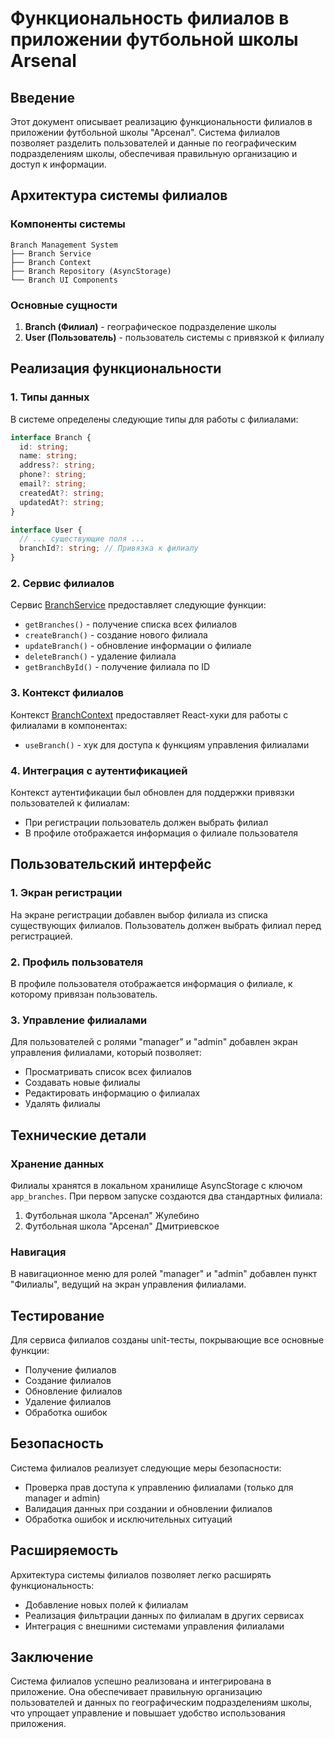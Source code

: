 # Функциональность филиалов в приложении футбольной школы Arsenal

## Введение

Этот документ описывает реализацию функциональности филиалов в приложении футбольной школы "Арсенал". Система филиалов позволяет разделить пользователей и данные по географическим подразделениям школы, обеспечивая правильную организацию и доступ к информации.

## Архитектура системы филиалов

### Компоненты системы

```
Branch Management System
├── Branch Service
├── Branch Context
├── Branch Repository (AsyncStorage)
└── Branch UI Components
```

### Основные сущности

1. **Branch (Филиал)** - географическое подразделение школы
2. **User (Пользователь)** - пользователь системы с привязкой к филиалу

## Реализация функциональности

### 1. Типы данных

В системе определены следующие типы для работы с филиалами:

```typescript
interface Branch {
  id: string;
  name: string;
  address?: string;
  phone?: string;
  email?: string;
  createdAt?: string;
  updatedAt?: string;
}

interface User {
  // ... существующие поля ...
  branchId?: string; // Привязка к филиалу
}
```

### 2. Сервис филиалов

Сервис [BranchService](file:///c%3A/Users/jolab/Desktop/Goal-School/src/services/BranchService.ts) предоставляет следующие функции:

- `getBranches()` - получение списка всех филиалов
- `createBranch()` - создание нового филиала
- `updateBranch()` - обновление информации о филиале
- `deleteBranch()` - удаление филиала
- `getBranchById()` - получение филиала по ID

### 3. Контекст филиалов

Контекст [BranchContext](file:///c%3A/Users/jolab/Desktop/Goal-School/src/context/BranchContext.tsx) предоставляет React-хуки для работы с филиалами в компонентах:

- `useBranch()` - хук для доступа к функциям управления филиалами

### 4. Интеграция с аутентификацией

Контекст аутентификации был обновлен для поддержки привязки пользователей к филиалам:

- При регистрации пользователь должен выбрать филиал
- В профиле отображается информация о филиале пользователя

## Пользовательский интерфейс

### 1. Экран регистрации

На экране регистрации добавлен выбор филиала из списка существующих филиалов. Пользователь должен выбрать филиал перед регистрацией.

### 2. Профиль пользователя

В профиле пользователя отображается информация о филиале, к которому привязан пользователь.

### 3. Управление филиалами

Для пользователей с ролями "manager" и "admin" добавлен экран управления филиалами, который позволяет:

- Просматривать список всех филиалов
- Создавать новые филиалы
- Редактировать информацию о филиалах
- Удалять филиалы

## Технические детали

### Хранение данных

Филиалы хранятся в локальном хранилище AsyncStorage с ключом `app_branches`. При первом запуске создаются два стандартных филиала:

1. Футбольная школа "Арсенал" Жулебино
2. Футбольная школа "Арсенал" Дмитриевское

### Навигация

В навигационное меню для ролей "manager" и "admin" добавлен пункт "Филиалы", ведущий на экран управления филиалами.

## Тестирование

Для сервиса филиалов созданы unit-тесты, покрывающие все основные функции:

- Получение филиалов
- Создание филиалов
- Обновление филиалов
- Удаление филиалов
- Обработка ошибок

## Безопасность

Система филиалов реализует следующие меры безопасности:

- Проверка прав доступа к управлению филиалами (только для manager и admin)
- Валидация данных при создании и обновлении филиалов
- Обработка ошибок и исключительных ситуаций

## Расширяемость

Архитектура системы филиалов позволяет легко расширять функциональность:

- Добавление новых полей к филиалам
- Реализация фильтрации данных по филиалам в других сервисах
- Интеграция с внешними системами управления филиалами

## Заключение

Система филиалов успешно реализована и интегрирована в приложение. Она обеспечивает правильную организацию пользователей и данных по географическим подразделениям школы, что упрощает управление и повышает удобство использования приложения.
